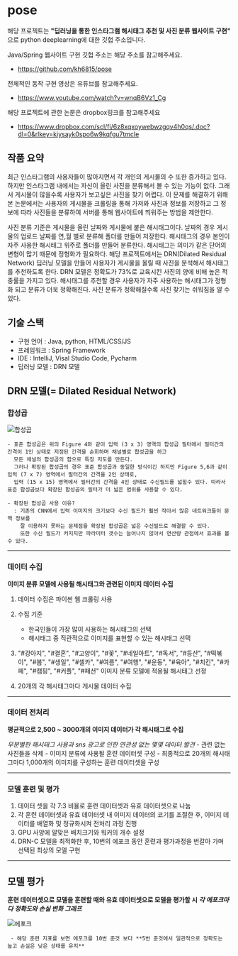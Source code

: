 # pose
해당 프로젝트는 **"딥러닝을 통한 인스타그램 해시태그 추천 및 사진 분류 웹사이트 구현"** 으로 python deeplearning에 대한 깃헙 주소입니다.

Java/Spring 웹사이트 구현 깃헙 주소는 해당 주소를 참고해주세요.
 - https://github.com/kh6815/pose

전체적인 동작 구현 영상은 유튜브를 참고해주세요.
 - https://www.youtube.com/watch?v=wnqB6Vz1_Cg

해당 프로젝트에 관한 논문은 dropbox링크를 참고해주세요
 - https://www.dropbox.com/scl/fi/6z8xqxoywebwzgqv4h0qs/.doc?dl=0&rlkey=kiysayk0spo6w9kqfgu7tmcle

## 작품 요약
최근 인스타그램의 사용자들이 많아지면서 각 개인의 게시물의 수 또한 증가하고 있다. 하지만 인스타그램 내에서는 자신이 올린 사진을 분류해서 볼 수 있는 기능이 없다. 
그래서 게시물이 많을수록 사용자가 보고싶은 사진을 찾기 어렵다. 
이 문제를 해결하기 위해 본 논문에서는 사용자의 게시물을 크롤링을 통해 가져와 사진과 정보를 저장하고 그 정보에 따라 사진들을 분류하여 서버를 통해 웹사이트에 띄워주는 방법을 제안한다. 

사진 분류 기준은 게시물을 올린 날짜와 게시물에 붙은 해시태그이다. 날짜의 경우 게시물의 업로드 날짜를 연,월 별로 분류해 폴더를 만들어 저장한다.
해시태그의 경우 본인이 자주 사용한 해시태그 위주로 폴더를 만들어 분류한다. 해시태그는 의미가 같은 단어의 변형이 많기 때문에 정형화가 필요하다. 
해당 프로젝트에서는 DRN(Dilated Residual Network) 딥러닝 모델을 만들어 사용자가 게시물을 올릴 때 사진을 분석해서 해시태그를 추천하도록 한다. 
DRN 모델은 정확도가 73%로 교육시킨 사진의 양에 비해 높은 적중률을 가지고 있다. 해시태그를 추천할 경우 사용자가 자주 사용하는 해시태그가 정형화 되고 분류가 더욱 정확해진다. 
사진 분류가 정확해질수록 사진 찾기는 쉬워짐을 알 수 있다.

## 기술 스택
 - 구현 언어 : Java, python, HTML/CSS/JS
 - 프레임워크 : Spring Framework 
 - IDE : IntelliJ, Visal Studio Code, Pycharm 
 - 딥러닝 모델 : DRN 모델


## DRN 모델(= Dilated Residual Network)
  ### 합성곱
   ![합성곱](https://user-images.githubusercontent.com/62634760/130573506-05457bde-f5d1-433a-9bae-6111d8976ece.PNG)
    
    - 표준 합성곱은 위의 Figure 4와 같이 입력 (3 x 3) 영역의 합성곱 필터에서 필터간의 간격이 1인 상태로 지정된 간격을 순회하며 채널별로 합성곱을 하고 
      모든 채널의 합성곱의 합으로 특징 지도를 만든다. 
      그러나 확장된 합성곱의 경우 표준 합성곱과 동일한 방식이긴 하지만 Figure 5,6과 같이 입력 (7 x 7) 영역에서 필터간의 간격을 2인 상태로, 
      입력 (15 x 15) 영역에서 필터간의 간격을 4인 상태로 수신필드를 넓힐수 있다. 따라서 표준 합성곱보다 확장된 합성곱의 필터가 더 넓은 범위를 사용할 수 있다.
 
    - 확장된 합성곱 사용 이유? 
      : 기존의 CNN에서 입력 이미지의 크기보다 수신 필드가 훨씬 작아서 많은 네트워크들이 문맥 정보를 
        잘 이용하지 못하는 문제점을 확장된 합성곱은 넓은 수신필드로 해결할 수 있다.
        또한 수신 필드가 커지지만 파라미터 갯수는 늘어나지 않아서 연산량 관점에서 효과를 볼 수 있다.
***
   ### 데이터 수집
  **이미지 분류 모델에 사용될 해시태그와 관련된 이미지 데이터 수집**
   1) 데이터 수집은 파이썬 웹 크롤링 사용  
   2) 수집 기준
       - 한국인들이 가장 많이 사용하는 해시태그의 선택
       - 해시태그 중 직관적으로 이미지를 표현할 수 있는 해시태그 선택 
   3) "#강아지", "#결혼", "#고양이", "#꽃", "#네일아트", "#독서", "#등산", "#떡볶이", "#봄", "#생일", "#셀카", 
       "#여름", "#여행", "#운동", "#육아", "#치킨", "#카페", "#캠핑", "#커플", "#패션"
        이미지 분류 모델에 적용될 해시태그 선정

   4) 20개의 각 해시태그마다 게시물 데이터 수집

***
   ### 데이터 전처리   
   **평균적으로 2,500 ~ 3000개의 이미지 데이터가 각 해시태그로 수집**
    
   *무분별한 해시태그 사용과 sns 광고로 인한 연관성 없는 몇몇 데이터 발견*
     - 관련 없는 사진들을 삭제
     - 이미지 분류에 사용될 훈련 데이터셋 구성
     - 최종적으로 20개의 해시태그마다 1,000개의 이미지를 구성하는 훈련 데이터셋을 구성

***
   ### 모델 훈련 및 평가
     
   1) 데이터 셋을 각 7:3 비율로 훈련 데이터셋과 유효 데이터셋으로 나눔 
   2) 각 훈련 데이터셋과 유효 데이터셋 내 이미지 데이터의 코기를 조절한 후, 이미지 데이터를 배열화 및 정규화시켜 전처리 과정 진행
   3) GPU 사양에 알맞은 배치크기와 워커의 개수 설정
   4) DRN-C 모델을 최적화한 후, 10번의 에포크 동안 훈련과 평가과정을 번갈아 가며 선택된 최상의 모델 구현

***

## 모델 평가
 **훈련 데이터셋으로 모델을 훈련할 때와 유효 데이터셋으로 모델을 평가할 시 *각 에포크마다 정확도와 손실 변화 그래프*** 

![에포크](https://user-images.githubusercontent.com/62634760/130576389-6a26a88f-cab9-4b55-b6f4-d8239d3746cf.PNG)
 
     - 해당 훈련 지표를 보면 에포크를 10번 준것 보다 **5번 준것에서 일관적으로 정확도는 높고 손실은 낮은 상태를 유지**
